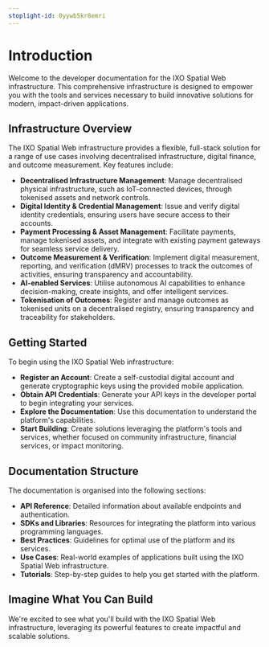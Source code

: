 ```yaml
---
stoplight-id: 0yywb5kr8emri
---
```


# Introduction

Welcome to the developer documentation for the IXO Spatial Web infrastructure. This comprehensive infrastructure is designed to empower you with the tools and services necessary to build innovative solutions for modern, impact-driven applications.

## Infrastructure Overview

The IXO Spatial Web infrastructure provides a flexible, full-stack solution for a range of use cases involving decentralised infrastructure, digital finance, and outcome measurement. Key features include:

- **Decentralised Infrastructure Management**: Manage decentralised physical infrastructure, such as IoT-connected devices, through tokenised assets and network controls.
- **Digital Identity & Credential Management**: Issue and verify digital identity credentials, ensuring users have secure access to their accounts.
- **Payment Processing & Asset Management**: Facilitate payments, manage tokenised assets, and integrate with existing payment gateways for seamless service delivery.
- **Outcome Measurement & Verification**: Implement digital measurement, reporting, and verification (dMRV) processes to track the outcomes of activities, ensuring transparency and accountability.
- **AI-enabled Services**: Utilise autonomous AI capabilities to enhance decision-making, create insights, and offer intelligent services.
- **Tokenisation of Outcomes**: Register and manage outcomes as tokenised units on a decentralised registry, ensuring transparency and traceability for stakeholders.

## Getting Started

To begin using the IXO Spatial Web infrastructure:

- **Register an Account**: Create a self-custodial digital account and generate cryptographic keys using the provided mobile application.
- **Obtain API Credentials**: Generate your API keys in the developer portal to begin integrating your services.
- **Explore the Documentation**: Use this documentation to understand the platform's capabilities.
- **Start Building**: Create solutions leveraging the platform's tools and services, whether focused on community infrastructure, financial services, or impact monitoring.

## Documentation Structure

The documentation is organised into the following sections:

- **API Reference**: Detailed information about available endpoints and authentication.
- **SDKs and Libraries**: Resources for integrating the platform into various programming languages.
- **Best Practices**: Guidelines for optimal use of the platform and its services.
- **Use Cases**: Real-world examples of applications built using the IXO Spatial Web infrastructure.
- **Tutorials**: Step-by-step guides to help you get started with the platform.

## Imagine What You Can Build

We're excited to see what you'll build with the IXO Spatial Web infrastructure, leveraging its powerful features to create impactful and scalable solutions.

